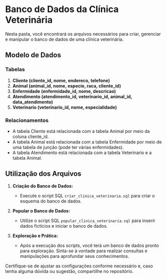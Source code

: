 # Banco de Dados da Clínica Veterinária

Nesta pasta, você encontrará os arquivos necessários para criar, gerenciar e manipular o banco de dados de uma clínica veterinária.

## Modelo de Dados

### Tabelas

1. **Cliente (cliente_id, nome, endereco, telefone)**
2. **Animal (animal_id, nome, especie, raca, cliente_id)**
3. **Enfermidade (enfermidade_id, nome, descricao)**
4. **Atendimento (atendimento_id, veterinario_id, animal_id, data_atendimento)**
5. **Veterinario (veterinario_id, nome, especialidade)**

### Relacionamentos

- A tabela Cliente está relacionada com a tabela Animal por meio da coluna cliente_id.
- A tabela Animal está relacionada com a tabela Enfermidade por meio de uma tabela de junção (pode ter várias enfermidades).
- A tabela Atendimento está relacionada com a tabela Veterinario e a tabela Animal.

## Utilização dos Arquivos

1. **Criação do Banco de Dados:**
   - Execute o script SQL `criar_clinica_veterinaria.sql` para criar o esquema do banco de dados.

2. **Popular o Banco de Dados:**
   - Utilize o script SQL `popular_clinica_veterinaria.sql` para inserir dados fictícios e iniciar o banco de dados.

3. **Exploração e Prática:**
   - Após a execução dos scripts, você terá um banco de dados pronto para exploração. Sinta-se à vontade para realizar consultas e manipulações para aprofundar seus conhecimentos.

Certifique-se de ajustar as configurações conforme necessário e, caso tenha alguma dúvida ou sugestão, compartilhe no repositório.
